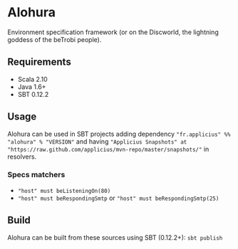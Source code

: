 # Alohura

Environment specification framework (or on the Discworld, the lightning goddess of the beTrobi people).

## Requirements

* Scala 2.10
* Java 1.6+
* SBT 0.12.2

## Usage

Alohura can be used in SBT projects adding dependency `"fr.applicius" %% "alohura" % "VERSION"` 
and having `"Applicius Snapshots" at "https://raw.github.com/applicius/mvn-repo/master/snapshots/"` in resolvers.

### Specs matchers

- `"host" must beListeningOn(80)`
- `"host" must beRespondingSmtp` or `"host" must beRespondingSmtp(25)`

## Build

Alohura can be built from these sources using SBT (0.12.2+): `sbt publish`
